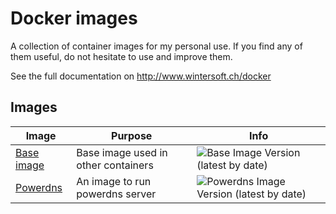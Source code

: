 # Docker images

A collection of container images for my personal use. If you find any of them
useful, do not hesitate to use and improve them.

See the full documentation on <http://www.wintersoft.ch/docker>

## Images

| Image                        | Purpose                             | Info                                                                                        |
| ---------------------------- | ----------------------------------- | ------------------------------------------------------------------------------------------- |
| [Base image](docs/base.md)   | Base image used in other containers | ![Base Image Version (latest by date)](https://img.shields.io/docker/v/thwint/alpine-base)  |
| [Powerdns](docs/powerdns.md) | An image to run powerdns server     | ![Powerdns Image Version (latest by date)](https://img.shields.io/docker/v/thwint/powerdns) |
